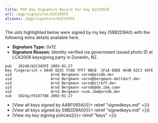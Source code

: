 ```yaml
---
title: PGP Key Signature Record for key 62C345FE
url: /pgp/signatures/62C345FE
aliases: /pgp/signature/62C345FE
---
```



The uids highlighted below were signed by my key (59B2D9A0) with
 the following extra details available
here.

 * **Signature Type:** 0x12
 * **Signature Reason:** Identity verified via government issued photo ID at LCA2006 keysigning party in Dunedin, NZ.

```text {hl_lines=[3, 4, 5, 6, 7]}
pub   1024D/62C345FE 2003-01-27
Key fingerprint = D645 025C 7C6D 7FF7 9BCB  1F1A E6DE 464B 62C3 45FE
uid                  Arnd Bergmann <arnd@arndb.de>
uid                  Arnd Bergmann <arnd@bergmann-dalldorf.de>
uid                  Arnd Bergmann <arnd@itreff.de>
uid                  Arnd Bergmann <arndb@de.ibm.com>
uid                  Arnd Bergmann <com.ibm@arndb.de>
sub   1024g/F01877B8 2003-01-27
```

  * [View all keys signed by A48F065A]({{< relref "signedkeys.md" >}})
  * [View all keys signed by 59B2D9A0]({{< relref "signedkeys.md" >}})
  * [View my key signing policies]({{< relref "keys" >}})